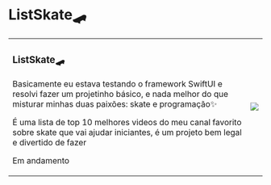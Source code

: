 # ListSkate🛹
<div>
<table border="0">
  <tr>
    <td>
    <h3> ListSkate🛹</h3>
<p>Basicamente eu estava testando o framework SwiftUI e resolvi fazer um projetinho básico, e nada melhor do que misturar minhas duas paixões: skate e programação✨</p> 
<p> <p>
<p>É uma lista de top 10 melhores videos do meu canal favorito sobre skate que vai ajudar iniciantes, é um projeto bem legal e divertido de fazer<p>
<p>Em andamento</p>
    </td>
    <td>
    <img src="Screen Recording 2022-10-13 at 8.48.29 AM.mov">
    </td>
  </tr>

